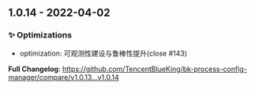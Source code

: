 
## 1.0.14 - 2022-04-02 

### ✨ Optimizations

- optimization: 可观测性建设与鲁棒性提升(close #143)



**Full Changelog**: https://github.com/TencentBlueKing/bk-process-config-manager/compare/v1.0.13...v1.0.14

